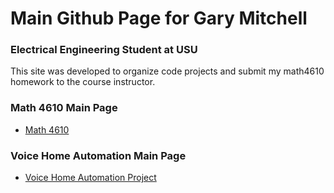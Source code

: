 # Main Github Page for Gary Mitchell
### Electrical Engineering Student at USU

This site was developed to organize code projects and submit my math4610 homework to the course instructor.

### Math 4610 Main Page

- [Math 4610](https://gbmitchell.github.io/math4610/main)


### Voice Home Automation Main Page

- [Voice Home Automation Project](https://gbmitchell.github.io/Voice-Home-Automation/main)
